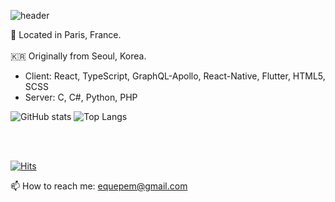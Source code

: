 ![header](https://capsule-render.vercel.app/api?type=waving&color=auto&text=I-am-you-and-you-?)

📍 Located in Paris, France.  
</br>
🇰🇷 Originally from Seoul, Korea.
    
 
* Client: React, TypeScript, GraphQL-Apollo, React-Native, Flutter, HTML5, SCSS
* Server: C, C#, Python, PHP

![GitHub stats](https://github-readme-stats.vercel.app/api?username=SumiSeo&show_icons=true&theme=radical)
![Top Langs](https://github-readme-stats.vercel.app/api/top-langs/?username=SumiSeo)

</br>
</br>

[![Hits](https://hits.seeyoufarm.com/api/count/incr/badge.svg?url=https%3A%2F%2Fgithub.com%2Fgjbae1212%2Fhit-counter)](https://hits.seeyoufarm.com)                    


📫 How to reach me: equepem@gmail.com

<!--
**SumiSeo/SumiSeo** is a ✨ _special_ ✨ repository because its `README.md` (this file) appears on your GitHub profile.

Here are some ideas to get you started:

- 🔭 I’m currently working on ...
- 🌱 I’m currently learning ...
- 👯 I’m looking to collaborate on ...
- 🤔 I’m looking for help with ...
- 💬 Ask me about ...
- 📫 How to reach me: ...
- 😄 Pronouns: ...
- ⚡ Fun fact: ...
-->
